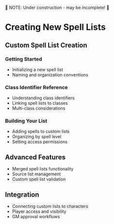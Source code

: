 :loudspeaker: NOTE: Under construction - may be incomplete! :loudspeaker:

# Creating New Spell Lists

## Custom Spell List Creation

### Getting Started

- Initializing a new spell list
- Naming and organization conventions

### Class Identifier Reference

- Understanding class identifiers
- Linking spell lists to classes
- Multi-class considerations

### Building Your List

- Adding spells to custom lists
- Organizing by spell level
- Setting access permissions

## Advanced Features

- Merged spell lists functionality
- Source list management
- Custom spell list validation

## Integration

- Connecting custom lists to characters
- Player access and visibility
- GM approval workflows
